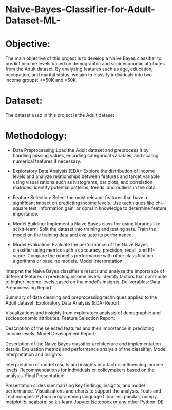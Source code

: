 # Naive-Bayes-Classifier-for-Adult-Dataset-ML-

# Objective:
The main objective of this project is to develop a Naive Bayes classifier to predict income levels based on demographic and socioeconomic attributes from the Adult dataset. By analyzing features such as age, education, occupation, and marital status, we aim to classify individuals into two income groups: <=50K and >50K.

# Dataset:
The dataset used in this project is the Adult dataset

# Methodology:
* Data Preprocessing:Load the Adult dataset and preprocess it by handling missing values, encoding categorical variables, and scaling numerical features if necessary.
  
* Exploratory Data Analysis (EDA): Explore the distribution of income levels and analyze relationships between features and target variable using visualizations such as 
  histograms, bar plots, and correlation matrices.
  Identify potential patterns, trends, and outliers in the data.
  
* Feature Selection: Select the most relevant features that have a significant impact on predicting income levels.
  Use techniques like chi-square test, information gain, or domain knowledge to determine feature importance.

* Model Building: Implement a Naive Bayes classifier using libraries like scikit-learn.
Split the dataset into training and testing sets.
Train the model on the training data and evaluate its performance.
* Model Evaluation:
Evaluate the performance of the Naive Bayes classifier using metrics such as accuracy, precision, recall, and F1-score.
Compare the model's performance with other classification algorithms or baseline models.
Model Interpretation:

Interpret the Naive Bayes classifier's results and analyze the importance of different features in predicting income levels.
Identify factors that contribute to higher income levels based on the model's insights.
Deliverables:
Data Preprocessing Report:

Summary of data cleaning and preprocessing techniques applied to the Adult dataset.
Exploratory Data Analysis (EDA) Report:

Visualizations and insights from exploratory analysis of demographic and socioeconomic attributes.
Feature Selection Report:

Description of the selected features and their importance in predicting income levels.
Model Development Report:

Description of the Naive Bayes classifier architecture and implementation details.
Evaluation metrics and performance analysis of the classifier.
Model Interpretation and Insights:

Interpretation of model results and insights into factors influencing income levels.
Recommendations for individuals or policymakers based on the analysis.
Final Presentation:

Presentation slides summarizing key findings, insights, and model performance.
Visualizations and charts to support the analysis.
Tools and Technologies:
Python programming language
Libraries: pandas, numpy, matplotlib, seaborn, scikit-learn
Jupyter Notebook or any other Python IDE
